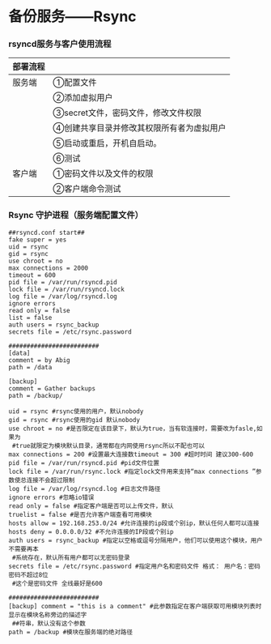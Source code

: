 # 备份服务——Rsync

### rsyncd服务与客户使用流程

| **部署流程** |                       |
| -------- | --------------------- |
| 服务端      | ①配置文件                 |
|          | ②添加虚拟用户               |
|          | ③secret文件，密码文件，修改文件权限 |
|          | ④创建共享目录并修改其权限所有者为虚拟用户 |
|          | ⑤启动或重启，开机自启动。         |
|          | ⑥测试                   |
| 客户端      | ①密码文件以及文件的权限          |
|          | ②客户端命令测试              |

### 

### Rsync 守护进程（服务端配置文件）

```shell
##rsyncd.conf start##
fake super = yes
uid = rsync
gid = rsync
use chroot = no
max connections = 2000
timeout = 600
pid file = /var/run/rsyncd.pid
lock file = /var/run/rsyncd.lock
log file = /var/log/rsyncd.log
ignore errors
read only = false
list = false
auth users = rsync_backup
secrets file = /etc/rsync.password

#########################
[data]
comment = by Abig
path = /data

[backup]
comment = Gather backups
path = /backup/
```

```shell
uid = rsync #rsync使用的用户，默认nobody
gid = rsync #rsync使用的gid 默认nobody
use chroot = no #是否限定在该目录下，默认为true，当有软连接时，需要改为fasle,如果为
 #true就限定为模块默认目录，通常都在内网使用rsync所以不配也可以
max connections = 200 #设置最大连接数timeout = 300 #超时时间 建议300-600
pid file = /var/run/rsyncd.pid #pid文件位置
lock file = /var/run/rsync.lock #指定lock文件用来支持“max connections ”参数使总连接不会超过限制
log file = /var/log/rsyncd.log #日志文件路径
ignore errors #忽略io错误
read only = false #指定客户端是否可以上传文件，默认
truelist = false #是否允许客户端查看可用模块 
hosts allow = 192.168.253.0/24 #允许连接的ip段或个别ip，默认任何人都可以连接
hosts deny = 0.0.0.0/32 #不允许连接的IP段或个别ip
auth users = rsync_backup #指定以空格或逗号分隔用户，他们可以使用这个模块，用户不需要再本
 #系统存在，默认所有用户都可以无密码登录
secrets file = /etc/rsync.password #指定用户名和密码文件 格式： 用户名：密码 密码不超过8位
 #这个是密码文件 全线最好是600

#########################
[backup] comment = "this is a comment" #此参数指定在客户端获取可用模块列表时显示在模块名称旁边的描述字
 ##符串，默认没有这个参数
path = /backup #模块在服务端的绝对路径
```

### 

